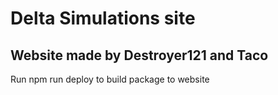 # Delta Simulations site

## Website made by Destroyer121 and Taco

Run npm run deploy to build package to website